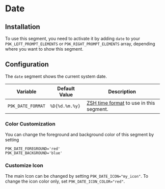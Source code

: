 # Date

## Installation

To use this segment, you need to activate it by adding `date` to your
`P9K_LEFT_PROMPT_ELEMENTS` or `P9K_RIGHT_PROMPT_ELEMENTS` array, depending
where you want to show this segment.

## Configuration

The `date` segment shows the current system date.

| Variable | Default Value | Description |
|----------|---------------|-------------|
|`P9K_DATE_FORMAT`|`%D{%d.%m.%y}`|[ZSH time format](http://zsh.sourceforge.net/Doc/Release/Prompt-Expansion.html#Date-and-time) to use in this segment.|

### Color Customization

You can change the foreground and background color of this segment by setting
```
P9K_DATE_FOREGROUND='red'
P9K_DATE_BACKGROUND='blue'
```

### Customize Icon

The main Icon can be changed by setting `P9K_DATE_ICON="my_icon"`. To change the
icon color only, set `P9K_DATE_ICON_COLOR="red"`.